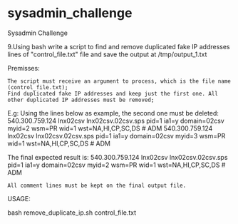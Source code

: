 # sysadmin_challenge
Sysadmin Challenge 

9.Using bash write a script to find and remove duplicated fake IP addresses lines of "control_file.txt" file and save the output at /tmp/output_1.txt

Premisses:

    The script must receive an argument to process, which is the file name (control_file.txt);
    Find duplicated fake IP addresses and keep just the first one. All other duplicated IP addresses must be removed;


E.g:
Using the lines below as example, the second one must be deleted:
540.300.759.124   lnx02csv lnx02csv.02csv.sps     pid=1  ia1=y domain=02csv        myid=2  wsm=PR wid=1 wst=NA,HI,CP,SC,DS # ADM 
540.300.759.124   lnx02csv lnx02csv.02csv.sps     pid=1  ia1=y domain=02csv        myid=3  wsm=PR wid=1 wst=NA,HI,CP,SC,DS # ADM 

The final expected result is:
540.300.759.124   lnx02csv lnx02csv.02csv.sps     pid=1  ia1=y domain=02csv        myid=2  wsm=PR wid=1 wst=NA,HI,CP,SC,DS # ADM
 

    All comment lines must be kept on the final output file.

USAGE:

bash remove_duplicate_ip.sh control_file.txt
